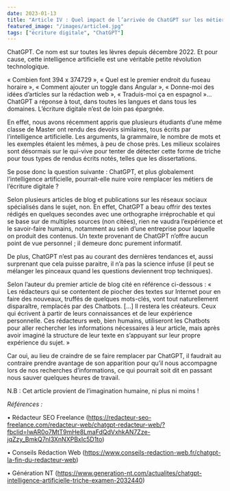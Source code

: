 ```yaml
---
date: 2023-01-13
title: "Article IV : Quel impact de l’arrivée de ChatGPT sur les métiers de l’écriture digitale ?"
featured_image: "/images/article4.jpg"
tags: ["écriture digitale", "ChatGPT"]
---
```


ChatGPT. Ce nom est sur toutes les lèvres depuis décembre 2022. Et pour cause, cette intelligence artificielle est une véritable petite révolution technologique.

« Combien font 394 x 374729 », « Quel est le premier endroit du fuseau horaire », « Comment ajouter un toggle dans Angular », « Donne-moi des idées d’articles sur la rédaction web », « Traduis-moi ça en espagnol »… ChatGPT a réponse à tout, dans toutes les langues et dans tous les domaines. L’écriture digitale n’est de loin pas épargnée.

En effet, nous avons récemment appris que plusieurs étudiants d’une même classe de Master ont rendu des devoirs similaires, tous écrits par l’intelligence artificielle. Les arguments, la grammaire, le nombre de mots et les exemples étaient les mêmes, à peu de chose près. Les milieux scolaires sont désormais sur le qui-vive pour tenter de détecter cette forme de triche pour tous types de rendus écrits notés, telles que les dissertations. 

Se pose donc la question suivante : ChatGPT, et plus globalement l’intelligence artificielle, pourrait-elle nuire voire remplacer les métiers de l’écriture digitale ?

Selon plusieurs articles de blog et publications sur les réseaux sociaux spécialisés dans le sujet, non. En effet, ChatGPT a beau offrir des textes rédigés en quelques secondes avec une orthographe irréprochable et qui se base sur de multiples sources (non citées), rien ne vaudra l’expérience et le savoir-faire humains, notamment au sein d’une entreprise pour laquelle on produit des contenus. Un texte provenant de ChatGPT n’offre aucun point de vue personnel ; il demeure donc purement informatif.

De plus, ChatGPT n’est pas au courant des dernières tendances et, aussi surprenant que cela puisse paraitre, il n’a pas la science infuse (il peut se mélanger les pinceaux quand les questions deviennent trop techniques).

Selon l’auteur du premier article de blog cité en référence ci-dessous : « Les rédacteurs qui se contentent de piocher des textes sur Internet pour en faire des nouveaux, truffés de quelques mots-clés, vont tout naturellement disparaître, remplacés par des Chatbots. […] Il restera les créateurs. Ceux qui écrivent à partir de leurs connaissances et de leur expérience personnelle. Ces rédacteurs web, bien humains, utiliseront les Chatbots pour aller rechercher les informations nécessaires à leur article, mais après avoir imaginé la structure de leur texte en s’appuyant sur leur propre expérience du sujet. »

Car oui, au lieu de craindre de se faire remplacer par ChatGPT, il faudrait au contraire prendre avantage de son apparition pour qu’il nous accompagne lors de nos recherches d’informations, ce qui pourrait soit dit en passant nous sauver quelques heures de travail.

N.B : Cet article provient de l’imagination humaine, ni plus ni moins !

*Références :*

•	Rédacteur SEO Freelance (https://redacteur-seo-freelance.com/redacteur-web/chatgpt-redacteur-web/?fbclid=IwAR0o7MtT9mHe8LmaFdQdVxhkAN7Zze-jqZzy_BmkQ7nI3XnNXPBxIc5D1to)

•	Conseils Rédaction Web (https://www.conseils-redaction-web.fr/chatgpt-la-fin-du-redacteur-web) 

•	Génération NT (https://www.generation-nt.com/actualites/chatgpt-intelligence-artificielle-triche-examen-2032440)
